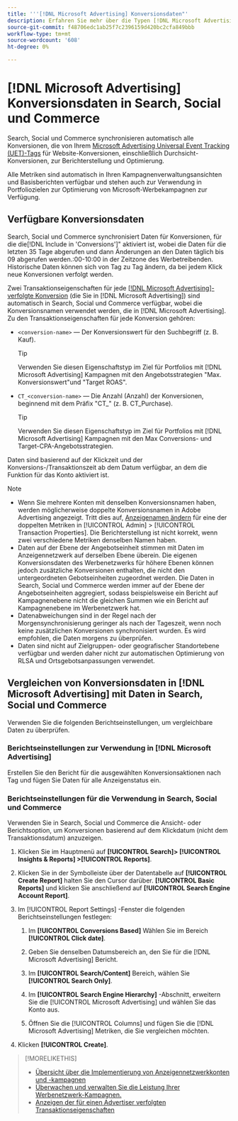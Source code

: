```yaml
---
title: '''[!DNL Microsoft Advertising] Konversionsdaten"'
description: Erfahren Sie mehr über die Typen [!DNL Microsoft Advertising]-getrackte Konversionsdaten, die in Search, Social und Commerce verfügbar sind.
source-git-commit: f48706edc1ab25f7c2396159d420bc2cfa849bbb
workflow-type: tm+mt
source-wordcount: '608'
ht-degree: 0%

---
```


# [!DNL Microsoft Advertising] Konversionsdaten in Search, Social und Commerce

Search, Social und Commerce synchronisieren automatisch alle Konversionen, die von Ihrem [Microsoft Advertising Universal Event Tracking (UET)-Tags](https://about.ads.microsoft.com/solutions/tools/universal-event-tracking) für Website-Konversionen, einschließlich Durchsicht-Konversionen, zur Berichterstellung und Optimierung.

Alle Metriken sind automatisch in Ihren Kampagnenverwaltungsansichten und Basisberichten verfügbar und stehen auch zur Verwendung in Portfoliozielen zur Optimierung von Microsoft-Werbekampagnen zur Verfügung.

## Verfügbare Konversionsdaten

Search, Social und Commerce synchronisiert Daten für Konversionen, für die die[!DNL Include in 'Conversions']&quot; aktiviert ist, wobei die Daten für die letzten 35 Tage abgerufen und dann Änderungen an den Daten täglich bis 09 abgerufen werden.:00-10:00 in der Zeitzone des Werbetreibenden. Historische Daten können sich von Tag zu Tag ändern, da bei jedem Klick neue Konversionen verfolgt werden.

Zwei Transaktionseigenschaften für jede [[!DNL Microsoft Advertising]-verfolgte Konversion](https://help.ads.microsoft.com/apex/index/3/en-us/n5012) (die Sie in [!DNL Microsoft Advertising]) sind automatisch in Search, Social und Commerce verfügbar, wobei die Konversionsnamen verwendet werden, die in [!DNL Microsoft Advertising]. Zu den Transaktionseigenschaften für jede Konversion gehören:

* `<conversion-name>` — Der Konversionswert für den Suchbegriff (z. B. Kauf).

  >[!TIP]
  >
  >Verwenden Sie diesen Eigenschaftstyp im Ziel für Portfolios mit [!DNL Microsoft Advertising] Kampagnen mit den Angebotsstrategien &quot;Max. Konversionswert&quot;und &quot;Target ROAS&quot;.

* `CT_<conversion-name>` — Die Anzahl (Anzahl) der Konversionen, beginnend mit dem Präfix &quot;CT_&quot; (z. B. CT_Purchase).

  >[!TIP]
  >
  >Verwenden Sie diesen Eigenschaftstyp im Ziel für Portfolios mit [!DNL Microsoft Advertising] Kampagnen mit den Max Conversions- und Target-CPA-Angebotsstrategien.

Daten sind basierend auf der Klickzeit und der Konversions-/Transaktionszeit ab dem Datum verfügbar, an dem die Funktion für das Konto aktiviert ist.

<!-- verify below/ if equivalent

[!DNL Microsoft Advertising] records each conversion by [bid unit](/help/search-social-commerce/glossary.md#a-b), device, and click date (not conversion date). Attribution is based on the default attribution setting for each metric in [!DNL Microsoft Advertising]; Adobe Advertising attribution isn't factored in because click event-level data isn't available.
-->

>[!NOTE]
>
>* Wenn Sie mehrere Konten mit denselben Konversionsnamen haben, werden möglicherweise doppelte Konversionsnamen in Adobe Advertising angezeigt. Tritt dies auf, [Anzeigenamen ändern](/help/search-social-commerce/admin/transaction-properties/transaction-property-edit-display-name.md) für eine der doppelten Metriken in [!UICONTROL Admin] > [!UICONTROL Transaction Properties]. Die Berichterstellung ist nicht korrekt, wenn zwei verschiedene Metriken denselben Namen haben.
>* Daten auf der Ebene der Angebotseinheit stimmen mit Daten im Anzeigennetzwerk auf derselben Ebene überein. Die eigenen Konversionsdaten des Werbenetzwerks für höhere Ebenen können jedoch zusätzliche Konversionen enthalten, die nicht den untergeordneten Gebotseinheiten zugeordnet werden. Die Daten in Search, Social und Commerce werden immer auf der Ebene der Angebotseinheiten aggregiert, sodass beispielsweise ein Bericht auf Kampagnenebene nicht die gleichen Summen wie ein Bericht auf Kampagnenebene im Werbenetzwerk hat.
>* Datenabweichungen sind in der Regel nach der Morgensynchronisierung geringer als nach der Tageszeit, wenn noch keine zusätzlichen Konversionen synchronisiert wurden. Es wird empfohlen, die Daten morgens zu überprüfen.
>* Daten sind nicht auf Zielgruppen- oder geografischer Standortebene verfügbar und werden daher nicht zur automatischen Optimierung von RLSA und Ortsgebotsanpassungen verwendet.

## Vergleichen von Konversionsdaten in [!DNL Microsoft Advertising] mit Daten in Search, Social und Commerce

Verwenden Sie die folgenden Berichtseinstellungen, um vergleichbare Daten zu überprüfen.

### Berichtseinstellungen zur Verwendung in [!DNL Microsoft Advertising]

Erstellen Sie den Bericht für die ausgewählten Konversionsaktionen nach Tag und fügen Sie Daten für alle Anzeigenstatus ein.

### Berichtseinstellungen für die Verwendung in Search, Social und Commerce

Verwenden Sie in Search, Social und Commerce die Ansicht- oder Berichtsoption, um Konversionen basierend auf dem Klickdatum (nicht dem Transaktionsdatum) anzuzeigen.

1. Klicken Sie im Hauptmenü auf **[!UICONTROL Search]> [!UICONTROL Insights & Reports] >[!UICONTROL Reports]**.

1. Klicken Sie in der Symbolleiste über der Datentabelle auf **[!UICONTROL Create Report]** halten Sie den Cursor darüber. **[!UICONTROL Basic Reports]** und klicken Sie anschließend auf **[!UICONTROL Search Engine Account Report]**.

1. Im [!UICONTROL Report Settings] -Fenster die folgenden Berichtseinstellungen festlegen:

   1. Im **[!UICONTROL Conversions Based]** Wählen Sie im Bereich **[!UICONTROL Click date]**.

   1. Geben Sie denselben Datumsbereich an, den Sie für die [!DNL Microsoft Advertising] Bericht.

   1. Im **[!UICONTROL Search/Content]** Bereich, wählen Sie **[!UICONTROL Search Only]**.

   1. Im **[!UICONTROL Search Engine Hierarchy]** -Abschnitt, erweitern Sie die [!UICONTROL Microsoft Advertising] und wählen Sie das Konto aus.

   1. Öffnen Sie die [!UICONTROL Columns] und fügen Sie die [!DNL Microsoft Advertising] Metriken, die Sie vergleichen möchten.

1. Klicken **[!UICONTROL Create]**.

>[!MORELIKETHIS]
>
>* [Übersicht über die Implementierung von Anzeigennetzwerkkonten und -kampagnen](campaign-implemention-overview.md)
>* [Überwachen und verwalten Sie die Leistung Ihrer Werbenetzwerk-Kampagnen.](monitor-performance-campaigns.md)
>* [Anzeigen der für einen Advertiser verfolgten Transaktionseigenschaften](/help/search-social-commerce/admin/transaction-properties/transaction-property-view-tracked.md)
